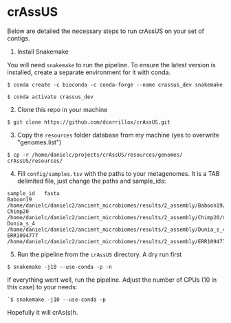 # crAssUS

Below are detailed the necessary steps to run crAssUS on your set of contigs. 

1) Install Snakemake

You will need `snakemake` to run the pipeline. To ensure the latest version is installed, create a separate environment for it with conda.
```
$ conda create -c bioconda -c conda-forge --name crassus_dev snakemake

$ conda activate crassus_dev
```

2) Clone this repo in your machine

```
$ git clone https://github.com/dcarrillox/crAssUS.git
```

3) Copy the `resources` folder database from my machine (yes to overwrite "genomes.list")

```
$ cp -r /home/danielc/projects/crAssUS/resources/genomes/ crAssUS/resources/
```

4) Fill `config/samples.tsv` with the paths to your metagenomes. It is a TAB delimited file, just change the paths and sample_ids:

```
sample_id	fasta
Baboon19	/home/danielc/danielc2/ancient_microbiomes/results/2_assembly/Baboon19/Baboon19.contigs.fa
Chimp20	/home/danielc/danielc2/ancient_microbiomes/results/2_assembly/Chimp20/Chimp20.contigs.fa
Dunia_s_4	/home/danielc/danielc2/ancient_microbiomes/results/2_assembly/Dunia_s_4/Dunia_s_4.contigs.fa
ERR1094777	/home/danielc/danielc2/ancient_microbiomes/results/2_assembly/ERR1094777/ERR1094777.contigs.fa
```

5) Run the pipeline from the `crAssUS` directory. A dry run first

```
$ snakemake -j10 --use-conda -p -n
```

If everything went well, run the pipeline. Adjust the number of CPUs (10 in this case) to your needs:

```
`$ snakemake -j10 --use-conda -p
```

Hopefully it will crAs(s)h. 
